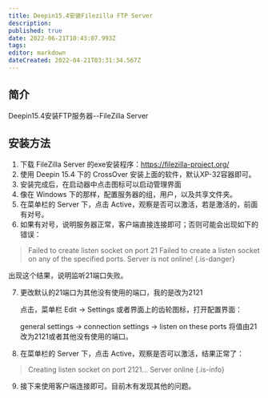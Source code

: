 ```yaml
---
title: Deepin15.4安装Filezilla FTP Server
description: 
published: true
date: 2022-06-21T10:43:07.993Z
tags: 
editor: markdown
dateCreated: 2022-04-21T03:31:34.567Z
---
```


## 简介
Deepin15.4安装FTP服务器--FileZilla Server

## 安装方法

1. 下载 FileZilla Server 的exe安装程序：<https://filezilla-project.org/>
2. 使用 Deepin 15.4 下的 CrossOver 安装上面的软件，默认XP-32容器即可。
3. 安装完成后，在启动器中点击图标可以启动管理界面
4. 像在 Windows 下的那样，配置服务器的组，用户，以及共享文件夹。
5. 在菜单栏的 Server 下，点击 Active，观察是否可以激活，若是激活的，前面有对号。
6. 如果有对号，说明服务器正常，客户端直接连接即可；否则可能会出现如下的错误：

> Failed to create listen socket on port 21
> Failed to create a listen socket on any of the specified ports. Server is not online!
{.is-danger}

出现这个结果，说明监听21端口失败。

7. 更改默认的21端口为其他没有使用的端口，我的是改为2121

	点击，菜单栏 Edit → Settings 或者界面上的齿轮图标，打开配置界面：

	general settings → connection settings → listen on these ports 将值由21改为2121或者其他没有使用的端口。

8. 在菜单栏的 Server 下，点击 Active，观察是否可以激活，结果正常了：

> 
> Creating listen socket on port 2121...
> Server online
{.is-info}

9. 接下来使用客户端连接即可。目前木有发现其他的问题。
